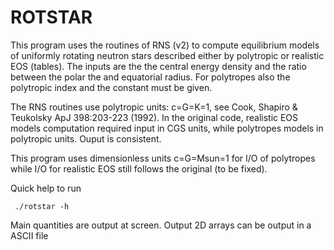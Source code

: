 # ROTSTAR

This program uses the routines of RNS (v2) to compute equilibrium models of
uniformly rotating neutron stars described either by polytropic or
realistic EOS (tables). The inputs are the the central energy density
and the ratio between the polar the and equatorial radius. For
polytropes also the polytropic index and the constant must be given. 
              
The RNS routines use polytropic units: c=G=K=1, see
Cook, Shapiro & Teukolsky ApJ 398:203-223 (1992).
In the original code, realistic EOS models computation required input
in CGS units, while polytropes models in polytropic units. Ouput is
consistent.

This program uses dimensionless units c=G=Msun=1 for I/O of polytropes
while I/O for realistic EOS still follows the original (to be fixed).
     
Quick help to run

```
 ./rotstar -h
```

Main quantities are output at screen.
Output 2D arrays can be output in a ASCII file                        

 